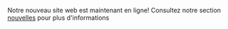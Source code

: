 Notre nouveau site web est maintenant en ligne! Consultez notre section [nouvelles](/publications/fr) pour plus d'informations
